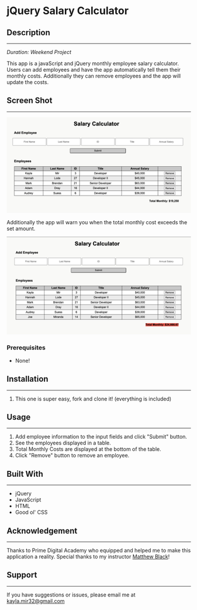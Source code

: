 # jQuery Salary Calculator

## Description
___

*Duration: Weekend Project*

This app is a javaScript and jQuery monthly employee salary calculator. Users can add employees and have the app automatically tell them their monthly costs. Additionally they can remove employees and the app will update the costs.

## Screen Shot
___
![Screenshot](screenShot.png)

Additionally the app will warn you when the total monthly cost exceeds the set amount.

![Warning Screenshot](warningScreenShot.png)

### Prerequisites

- None!

## Installation
___

1. This one is super easy, fork and clone it! (everything is included)

## Usage
___

1. Add employee information to the input fields and click "Submit" button.
2. See the employees displayed in a table.
3. Total Monthly Costs are displayed at the bottom of the table.
4. Click "Remove" button to remove an employee.

## Built With
___
- jQuery
- JavaScript
- HTML
- Good ol' CSS

## Acknowledgement
___

Thanks to Prime Digital Academy who equipped and helped me to make this application a reality. Special thanks to my instructor [Matthew Black](https://github.com/matthew-black)!

## Support
___

If you have suggestions or issues, please email me at [kayla.mir32@gmail.com](mailto:kayla.mir32@gmail.com)